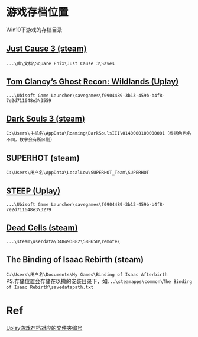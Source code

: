 # 游戏存档位置

Win10下游戏的存档目录

## [Just Cause 3 (steam)](http://www.gamersky.com/handbook/201512/689038.shtml)
```...\库\文档\Square Enix\Just Cause 3\Saves```

## [Tom Clancy’s Ghost Recon: Wildlands (Uplay)](http://m.duotegame.com/gl/69763)
```...\Ubisoft Game Launcher\savegames\f0904489-3b13-459b-b4f8-7e2d711648e3\3559```

## [Dark Souls 3 (steam)](http://www.gamersky.com/handbook/201604/739564.shtml)
```C:\Users\主机名\AppData\Roaming\DarkSoulsIII\0140000100000001（根据角色名不同，数字会有所区别）```

## SUPERHOT (steam)
```C:\Users\用户名\AppData\LocalLow\SUPERHOT_Team\SUPERHOT```

## [STEEP (Uplay)](https://steamcn.com/t232432-1-1)
```...\Ubisoft Game Launcher\savegames\f0904489-3b13-459b-b4f8-7e2d711648e3\3279```

## [Dead Cells (steam)](http://pc.tgbus.com/danji_207/87823/)
```...\steam\userdata\348493882\588650\remote\```

## The Binding of Isaac Rebirth (steam)
```C:\Users\用户名\Documents\My Games\Binding of Isaac Afterbirth```  
PS.存储位置会存储在以撒的安装目录下，如```...\steamapps\common\The Binding of Isaac Rebirth\savedatapath.txt```

# Ref
[Uplay游戏存档对应的文件夹编号](https://steamcn.com/t232432-1-1)